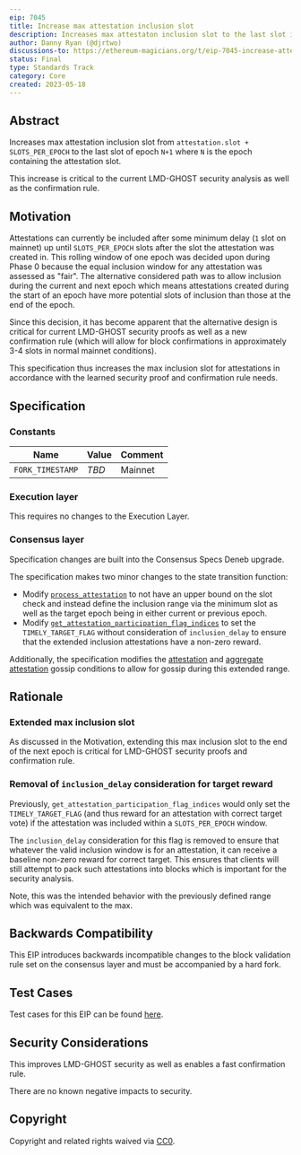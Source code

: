 ```yaml
---
eip: 7045
title: Increase max attestation inclusion slot
description: Increases max attestaton inclusion slot to the last slot in `N+1` where `N` is the epoch containing the attestation's slot.
author: Danny Ryan (@djrtwo)
discussions-to: https://ethereum-magicians.org/t/eip-7045-increase-attestation-slot-inclusion-range/14342
status: Final
type: Standards Track
category: Core
created: 2023-05-18
---
```


## Abstract

Increases max attestation inclusion slot from `attestation.slot + SLOTS_PER_EPOCH` to the last slot of epoch `N+1` where `N` is the epoch containing the attestation slot.

This increase is critical to the current LMD-GHOST security analysis as well as the confirmation rule.

## Motivation

Attestations can currently be included after some minimum delay (`1` slot on mainnet) up until `SLOTS_PER_EPOCH` slots after the slot the attestation was created in. This rolling window of one epoch was decided upon during Phase 0 because the equal inclusion window for any attestation was assessed as "fair". The alternative considered path was to allow inclusion during the current and next epoch which means attestations created during the start of an epoch have more potential slots of inclusion than those at the end of the epoch.

Since this decision, it has become apparent that the alternative design is critical for current LMD-GHOST security proofs as well as a new confirmation rule (which will allow for block confirmations in approximately 3-4 slots in normal mainnet conditions).

This specification thus increases the max inclusion slot for attestations in accordance with the learned security proof and confirmation rule needs.

## Specification

### Constants

| Name | Value | Comment |
| - | - | - |
|`FORK_TIMESTAMP` | *TBD* | Mainnet |

### Execution layer

This requires no changes to the Execution Layer.

### Consensus layer

Specification changes are built into the Consensus Specs Deneb upgrade.

The specification makes two minor changes to the state transition function:

* Modify [`process_attestation`](https://github.com/ethereum/consensus-specs/blob/95f36d99cf4aa59974da06af24ef9a7c12d3c301/specs/deneb/beacon-chain.md#modified-process_attestation) to not have an upper bound on the slot check and instead define the inclusion range via the minimum slot as well as the target epoch being in either current or previous epoch.
* Modify [`get_attestation_participation_flag_indices`](https://github.com/ethereum/consensus-specs/blob/95f36d99cf4aa59974da06af24ef9a7c12d3c301/specs/deneb/beacon-chain.md#modified-get_attestation_participation_flag_indices) to set the `TIMELY_TARGET_FLAG` without consideration of `inclusion_delay` to ensure that the extended inclusion attestations have a non-zero reward.

Additionally, the specification modifies the [attestation](https://github.com/ethereum/consensus-specs/blob/95f36d99cf4aa59974da06af24ef9a7c12d3c301/specs/deneb/p2p-interface.md#beacon_attestation_subnet_id) and [aggregate attestation](https://github.com/ethereum/consensus-specs/blob/95f36d99cf4aa59974da06af24ef9a7c12d3c301/specs/deneb/p2p-interface.md#beacon_aggregate_and_proof) gossip conditions to allow for gossip during this extended range.

## Rationale

### Extended max inclusion slot

As discussed in the Motivation, extending this max inclusion slot to the end of the next epoch is critical for LMD-GHOST security proofs and confirmation rule.

### Removal of `inclusion_delay` consideration for target reward

Previously, `get_attestation_participation_flag_indices` would only set the `TIMELY_TARGET_FLAG` (and thus reward for an attestation with correct target vote) if the attestation was included within a `SLOTS_PER_EPOCH` window.

The `inclusion_delay` consideration for this flag is removed to ensure that whatever the valid inclusion window is for an attestation, it can receive a baseline non-zero reward for correct target. This ensures that clients will still attempt to pack such attestations into blocks which is important for the security analysis.

Note, this was the intended behavior with the previously defined range which was equivalent to the max.

## Backwards Compatibility

This EIP introduces backwards incompatible changes to the block validation rule set on the consensus layer and must be accompanied by a hard fork.

## Test Cases 

Test cases for this EIP can be found [here](https://github.com/ethereum/consensus-specs/tree/2297c09b7e457a13f7b2261a28cb45777be82f83/tests/core/pyspec/eth2spec/test/deneb). 

## Security Considerations

This improves LMD-GHOST security as well as enables a fast confirmation rule.

There are no known negative impacts to security.

## Copyright

Copyright and related rights waived via [CC0](../LICENSE.md).

